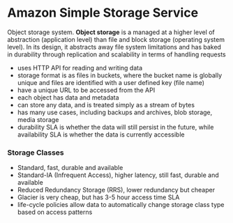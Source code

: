 # Amazon Simple Storage Service
Object storage system. **Object storage** is a managed at a higher level of abstraction (application level) than file and block storage (operating system level). In its design, it abstracts away file system limitations and has baked in durability through replication and scalability in terms of handling requests
- uses HTTP API for reading and writing data
- storage format is as files in buckets, where the bucket name is globally unique and files are identified with a user defined key (file name) 
- have a unique URL to be accessed from the API
- each object has data and metadata
- can store any data, and is treated simply as a stream of bytes
- has many use cases, including backups and archives, blob storage, media storage
- durability SLA is whether the data will still persist in the future, while availability SLA is whether the data is currently accessible

### Storage Classes
- Standard, fast, durable and available
- Standard-IA (Infrequent Access), higher latency, still fast, durable and available
- Reduced Redundancy Storage (RRS), lower redundancy but cheaper
- Glacier is very cheap, but has 3-5 hour access time SLA
- life-cycle policies allow data to automatically change storage class type based on access patterns
